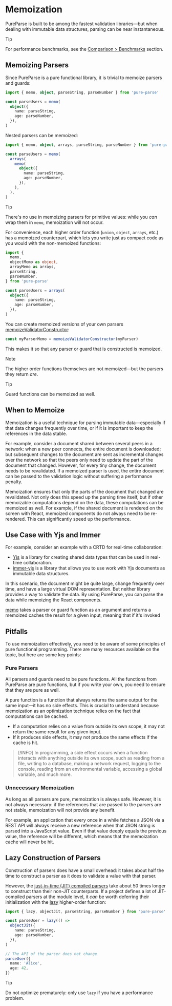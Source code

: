 # Memoization

PureParse is built to be among the fastest validation libraries—but when dealing with immutable data structures, parsing can be near instantaneous.

> [!TIP]
> For performance benchmarks, see the [Comparison > Benchmarks](comparison#benchmarks) section.

## Memoizing Parsers

Since PureParse is a pure functional library, it is trivial to memoize parsers and guards:

```ts
import { memo, object, parseString, parseNumber } from 'pure-parse'

const parseUsers = memo(
  object({
    name: parseString,
    age: parseNumber,
  }),
)
```

Nested parsers can be memoized:

```ts
import { memo, object, arrays, parseString, parseNumber } from 'pure-parse'

const parseUsers = memo(
  arrays(
    memo(
      object({
        name: parseString,
        age: parseNumber,
      }),
    ),
  ),
)
```

> [!TIP]
> There's no use in memoizing parsers for primitive values: while you _can_ wrap them in `memo`, memoization will not occur.

For convenience, each higher order function (`union`, `object`, `arrays`, etc.) has a memoized counterpart, which lets you write just as compact code as you would with the non-memoized functions:

```ts
import {
  memo,
  objectMemo as object,
  arrayMemo as arrays,
  parseString,
  parseNumber,
} from 'pure-parse'

const parseUsers = arrays(
  object({
    name: parseString,
    age: parseNumber,
  }),
)
```

You can create memoized versions of your own parsers [memoizeValidatorConstructor](/api/memoization/memo#memoizevalidatorconstructor):

```ts
const myParserMemo = memoizeValidatorConstructor(myParser)
```

This makes it so that any parser or guard that is constructed is memoized.

> [!NOTE]
> The higher order functions themselves are not memoized—but the parsers they return _are_.

> [!TIP]
> Guard functions can be memoized as well.

## When to Memoize

Memoization is a useful technique for parsing immutable data—especially if that data changes frequently over time, or if it is important to keep the references in the data stable.

For example, consider a document shared between several peers in a network: when a new peer connects, the entire document is downloaded; but subsequent changes to the document are sent as incremental changes over the network so that the peers only need to update the part of the document that changed. However, for every tiny change, the document needs to be revalidated. If a memoized parser is used, the entire document can be passed to the validation logic without suffering a performance penalty.

Memoization ensures that only the parts of the document that changed are revalidated. Not only does this speed up the parsing time itself, but if other memoizable computations depend on the data, these computations can be memoized as well. For example, if the shared document is rendered on the screen with React, memoized components do not always need to be re-rendered. This can significantly speed up the performance.

## Use Case with Yjs and Immer

For example, consider an example with a CRTD for real-time collaboration:

- [Yjs](https://github.com/yjs/yjs) is a library for creating shared data types that can be used in real-time collaboration.
- [immer-yjs](https://github.com/sep2/immer-yjs) is a library that allows you to use work with Yjs documents as immutable data structures.

In this scenario, the document might be quite large, change frequently over time, and have a large virtual DOM representation. But neither library provides a way to validate the data. By using PureParse, you can parse the data while memoizing the React components.

[memo](/api/memoization/memo.html#memo) takes a parser or guard function as an argument and returns a memoized caches the result for a given input, meaning that if it's invoked

## Pitfalls

To use memoization effectively, you need to be aware of some principles of pure functional programming. There are many resources available on the topic, but here are some key points:

### Pure Parsers

All parsers and guards need to be pure functions. All the functions from PureParse are pure functions, but if you write your own, you need to ensure that they are pure as well.

A pure function is a function that always returns the same output for the same input—it has no side effects. This is crucial to understand because memoization as an optimization technique relies on the fact that computations can be cached.

- If a computation relies on a value from outside its own scope, it may not return the same result for any given input.
- If it produces side effects, it may not produce the same effects if the cache is hit.

> [!INFO]
> In programming, a side effect occurs when a function interacts with anything outside its own scope, such as reading from a file, writing to a database, making a network request, logging to the console, reading from an environmental variable, accessing a global variable, and much more.

### Unnecessary Memoization

As long as all parsers are pure, memoization is always safe. However, it is not always necessary: if the references that are passed to the parsers are not stable, memoization will not provide any benefit.

For example, an application that every once in a while fetches a JSON via a REST API will always receive a new reference when that JSON string is parsed into a JavaScript value. Even if that value deeply equals the previous value, the reference will be different, which means that the memoization cache will never be hit.

## Lazy Construction of Parsers

Construction of parsers does have a small overhead: it takes about half the time to construct a parser as it does to validate a value with that parser.

However, the [just-in-time (JIT) compiled parsers](/api/parsers/object#objectJit) take about 50 times longer to construct than their non-JIT counterparts. If a project defines a lot of JIT-compiled parsers at the module level, it _can_ be worth deferring their initialization with the [lazy](/api/common/lazy) higher-order function:

```ts
import { lazy, objectJit, parseString, parseNumber } from 'pure-parse'

const parseUser = lazy(() =>
  objectJit({
    name: parseString,
    age: parseNumber,
  }),
)

// The API of the parser does not change
parseUser({
  name: 'Alice',
  age: 42,
})
```

> [!TIP]
> Do not optimize prematurely: only use `lazy` if you have a performance problem.
